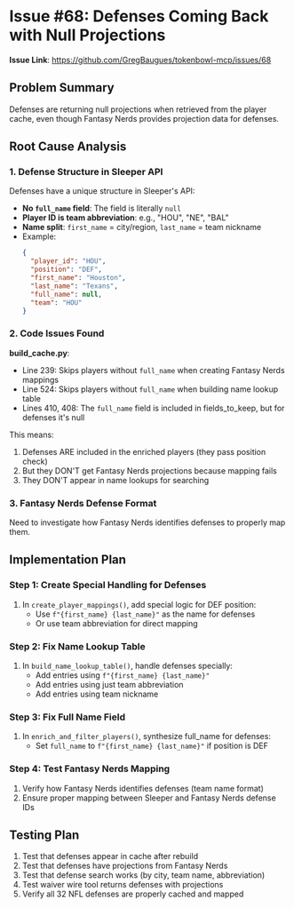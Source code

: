 # Issue #68: Defenses Coming Back with Null Projections

**Issue Link**: https://github.com/GregBaugues/tokenbowl-mcp/issues/68

## Problem Summary
Defenses are returning null projections when retrieved from the player cache, even though Fantasy Nerds provides projection data for defenses.

## Root Cause Analysis

### 1. Defense Structure in Sleeper API
Defenses have a unique structure in Sleeper's API:
- **No `full_name` field**: The field is literally `null`
- **Player ID is team abbreviation**: e.g., "HOU", "NE", "BAL"
- **Name split**: `first_name` = city/region, `last_name` = team nickname
- Example:
  ```json
  {
    "player_id": "HOU",
    "position": "DEF",
    "first_name": "Houston",
    "last_name": "Texans",
    "full_name": null,
    "team": "HOU"
  }
  ```

### 2. Code Issues Found

**build_cache.py**:
- Line 239: Skips players without `full_name` when creating Fantasy Nerds mappings
- Line 524: Skips players without `full_name` when building name lookup table
- Lines 410, 408: The `full_name` field is included in fields_to_keep, but for defenses it's null

This means:
1. Defenses ARE included in the enriched players (they pass position check)
2. But they DON'T get Fantasy Nerds projections because mapping fails
3. They DON'T appear in name lookups for searching

### 3. Fantasy Nerds Defense Format
Need to investigate how Fantasy Nerds identifies defenses to properly map them.

## Implementation Plan

### Step 1: Create Special Handling for Defenses
1. In `create_player_mappings()`, add special logic for DEF position:
   - Use `f"{first_name} {last_name}"` as the name for defenses
   - Or use team abbreviation for direct mapping

### Step 2: Fix Name Lookup Table
1. In `build_name_lookup_table()`, handle defenses specially:
   - Add entries using `f"{first_name} {last_name}"`
   - Add entries using just team abbreviation
   - Add entries using team nickname

### Step 3: Fix Full Name Field
1. In `enrich_and_filter_players()`, synthesize full_name for defenses:
   - Set `full_name` to `f"{first_name} {last_name}"` if position is DEF

### Step 4: Test Fantasy Nerds Mapping
1. Verify how Fantasy Nerds identifies defenses (team name format)
2. Ensure proper mapping between Sleeper and Fantasy Nerds defense IDs

## Testing Plan
1. Test that defenses appear in cache after rebuild
2. Test that defenses have projections from Fantasy Nerds
3. Test that defense search works (by city, team name, abbreviation)
4. Test waiver wire tool returns defenses with projections
5. Verify all 32 NFL defenses are properly cached and mapped